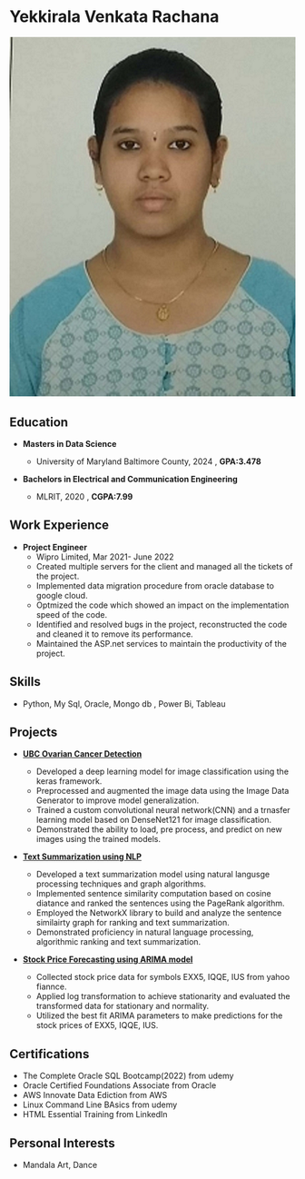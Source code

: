 # Yekkirala Venkata Rachana

![Headshot](headshot.jpg) 

## Education

- **Masters in Data Science**
  - University of Maryland Baltimore County, 2024 , **GPA:3.478**

- **Bachelors in Electrical and Communication Engineering**
  - MLRIT, 2020 , **CGPA:7.99**

## Work Experience

- **Project Engineer**
  - Wipro Limited, Mar 2021- June 2022 
  -  Created multiple servers for the client and managed all the tickets of the project. 
  -  Implemented data migration procedure from oracle database to google cloud. 
  -  Optmized the code which showed an impact on the implementation speed of the code. 
  -  Identified and resolved bugs in the project, reconstructed the code and cleaned it to remove its performance.
  -  Maintained the ASP.net services to maintain the productivity of the project.

## Skills

- Python, My Sql, Oracle, Mongo db , Power Bi, Tableau

## Projects

- [**UBC Ovarian Cancer Detection**](https://github.com/RachanaYekkirala18/Project/tree/main/Ubc_Ovarian_Cancer)
   - Developed a deep learning model for image classification using the keras framework.
   - Preprocessed and augmented the image data using the Image Data Generator to improve model generalization.
   - Trained a custom convolutional neural network(CNN) and a trnasfer learning model based on DenseNet121 for image classification.
   - Demonstrated the ability to load, pre process, and predict on new images using the trained models.

- [**Text Summarization using NLP**](https://github.com/RachanaYekkirala18/Project/tree/main/Text%20Summarizer)
   - Developed a text summarization model using natural langusge processing techniques and graph algorithms.
   - Implemented sentence similarity computation based on cosine diatance and ranked the sentences using the PageRank algorithm.
   - Employed the NetworkX library to build and analyze the sentence similairty graph for ranking and text summarization.
   - Demonstrated proficiency in natural language processing, algorithmic ranking and text summarization.

- [**Stock Price Forecasting using ARIMA model**](https://github.com/RachanaYekkirala18/Project/tree/main/Stock%20Price%20Forecasting)
   - Collected stock price data for symbols EXX5, IQQE, IUS from yahoo fiannce.
   - Applied log transformation to achieve stationarity and evaluated the transformed data for stationary and normality.
    - Utilized the best fit ARIMA parameters to make predictions for the stock prices of EXX5, IQQE, IUS.

## Certifications

- The Complete Oracle SQL Bootcamp(2022) from udemy
- Oracle Certified Foundations Associate from Oracle
- AWS Innovate Data Ediction from AWS
- Linux Command Line BAsics from udemy
- HTML Essential Training from LinkedIn

## Personal Interests

- Mandala Art, Dance

